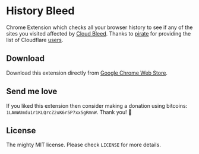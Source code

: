 # History Bleed

Chrome Extension which checks all your browser history to see if any of the sites you visited affected by [Cloud Bleed](https://blog.cloudflare.com/incident-report-on-memory-leak-caused-by-cloudflare-parser-bug/). Thanks to [pirate](https://github.com/pirate) for providing the list of Cloudflare [users](https://github.com/pirate/sites-using-cloudflare).

## Download

Download this extension directly from [Google Chrome Web Store](https://chrome.google.com/webstore/detail/history-bleed/jpkhbecnecbmngclppiklcjjddhehdce).

## Send me love

If you liked this extension then consider making a donation using bitcoins: `1LAmWUmdu1r1KLQrcZ2uK6r5P7xx5gRmnW`. Thank you! 🎅

## License

The mighty MIT license. Please check `LICENSE` for more details.
